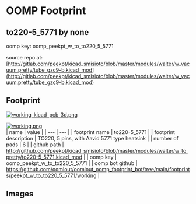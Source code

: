 # OOMP Footprint  
## to220-5_5771  by none  
  
oomp key: oomp_peekpt_w_to_to220_5_5771  
  
source repo at: [http://gitlab.com/peekpt/kicad_smisioto/blob/master/modules/walter/w_vacuum.pretty/tube_gzc9-b.kicad_mod](http://gitlab.com/peekpt/kicad_smisioto/blob/master/modules/walter/w_vacuum.pretty/tube_gzc9-b.kicad_mod)  
## Footprint  
  
[![working_kicad_pcb_3d.png](working_kicad_pcb_3d_600.png)](working_kicad_pcb_3d.png)  
  
[![working.png](working_600.png)](working.png)  
| name | value | 
| --- | --- | 
| footprint name | to220-5_5771 | 
| footprint description | TO220, 5 pins, with Aavid 5771 type heatsink | 
| number of pads | 6 | 
| github path | http://github.com/peekpt/kicad_smisioto/blob/master/modules/walter/w_to.pretty/to220-5_5771.kicad_mod | 
| oomp key | oomp_peekpt_w_to_to220_5_5771 | 
| oomp bot github | https://github.com/oomlout/oomlout_oomp_footprint_bot/tree/main/footprints/peekpt_w_to_to220_5_5771/working | 
## Images  
